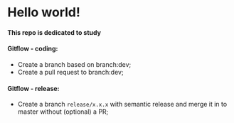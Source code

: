 # Hello world! 
#### This repo is dedicated to study

#### Gitflow - coding:
 - Create a branch based on branch:dev;
 - Create a pull request to branch:dev;

#### Gitflow - release:
 - Create a branch `release/x.x.x` with semantic release and merge it in to master without (optional) a PR;
